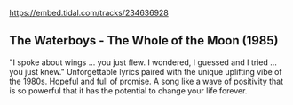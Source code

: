 https://embed.tidal.com/tracks/234636928

## The Waterboys - The Whole of the Moon (1985)

"I spoke about wings ... you just flew. I wondered, I guessed and I tried ...
you just knew." Unforgettable lyrics paired with the unique uplifting vibe of
the 1980s. Hopeful and full of promise. A song like a wave of positivity that
is so powerful that it has the potential to change your life forever.
